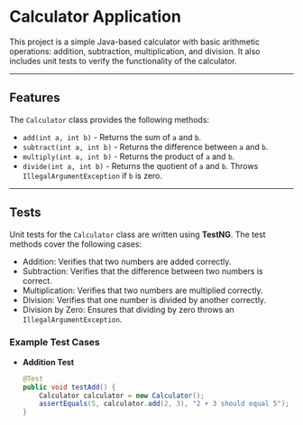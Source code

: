 # Calculator Application

This project is a simple Java-based calculator with basic arithmetic operations: addition, subtraction, multiplication, and division. It also includes unit tests to verify the functionality of the calculator.

---

## Features

The `Calculator` class provides the following methods:
- `add(int a, int b)` - Returns the sum of `a` and `b`.
- `subtract(int a, int b)` - Returns the difference between `a` and `b`.
- `multiply(int a, int b)` - Returns the product of `a` and `b`.
- `divide(int a, int b)` - Returns the quotient of `a` and `b`. Throws `IllegalArgumentException` if `b` is zero.

---

## Tests

Unit tests for the `Calculator` class are written using **TestNG**. The test methods cover the following cases:
- Addition: Verifies that two numbers are added correctly.
- Subtraction: Verifies that the difference between two numbers is correct.
- Multiplication: Verifies that two numbers are multiplied correctly.
- Division: Verifies that one number is divided by another correctly.
- Division by Zero: Ensures that dividing by zero throws an `IllegalArgumentException`.

### Example Test Cases

- **Addition Test**
  ```java
  @Test
  public void testAdd() {
      Calculator calculator = new Calculator();
      assertEquals(5, calculator.add(2, 3), "2 + 3 should equal 5");
  }
